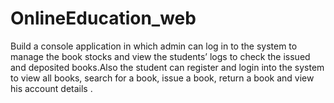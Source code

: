 # OnlineEducation_web
 Build a console application in which admin can log in to the system to manage the book stocks and view the students’ logs to check the issued and deposited books.Also the student can register and login into the system to view all books, search for a book, issue a book, return a book and view his account details .
